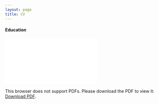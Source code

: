 ```yaml
---
layout: page
title: CV
---
```

#### Education
<object data="/resume/Grad_2020_Resume.pdf" type="application/pdf" width="700px" height="700px">
    <embed src="/resume/Grad_2020_Resume.pdf">
        <p>This browser does not support PDFs. Please download the PDF to view it: <a href="/resume/Grad_2020_Resume.pdf">Download PDF</a>.</p>
    </embed>
</object>